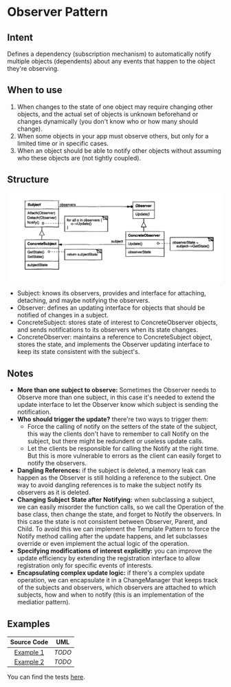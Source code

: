 # Observer Pattern

## Intent

Defines a dependency (subscription mechanism) to automatically notify multiple objects (dependents) about any events that happen to the object they're observing.

## When to use

1. When changes to the state of one object may require changing other objects, and the actual set of objects is unknown beforehand or changes dynamically (you don't know who or how many should change).
2. When some objects in your app must observe others, but only for a limited time or in specific cases.
3. When an object should be able to notify other objects without assuming who these objects are (not tightly coupled).

## Structure

<p align="center">
  <img src="figures/figure_1.png">
</p>

- Subject: knows its observers, provides and interface for attaching, detaching, and maybe notifying the observers.
- Observer: defines an updating interface for objects that should be notified of changes in a subject.
- ConcreteSubject: stores state of interest to ConcreteObserver objects, and sends notifications to its observers when its state changes.
- ConcreteObserver: maintains a reference to ConcreteSubject object, stores the state, and implements the Observer updating interface to keep its state consistent with the subject's.

## Notes

- **More than one subject to observe:** Sometimes the Observer needs to Observe more than one subject, in this case it's needed to extend the update interface to let the Observer know which subject is sending the notification.
- **Who should trigger the update?** there're two ways to trigger them:
  - Force the calling of notify on the setters of the state of the subject, this way the clients don't have to remember to call Notify on the subject, but there might be redundent or useless update calls.
  - Let the clients be responsible for calling the Notify at the right time. But this is more vulnerable to errors as the client can easily forget to notify the observers.
- **Dangling References:** if the subject is deleted, a memory leak can happen as the Observer is still holding a reference to the subject. One way to avoid dangling references is to make the subject notify its observers as it is deleted.
- **Changing Subject State after Notifying:** when subclassing a subject, we can easily misorder the function calls, so we call the Operation of the base class, then change the state, and forget to Notify the observers. In this case the state is not consistent between Observer, Parent, and Child. To avoid this we can implement the Template Pattern to force the Notify method calling after the update happens, and let subclasses override or even implement the actual logic of the operation.
- **Specifying modifications of interest explicitly:** you can improve the update efficiency by extending the registration interface to allow registration only for specific events of interests.
- **Encapsulating complex update logic:** if there's a complex update operation, we can encapsulate it in a ChangeManager that keeps track of the subjects and observers, which observers are attached to which subjects, how and when to notify (this is an implementation of the mediatior pattern).

## Examples

|        Source Code        |  UML   |
| :-----------------------: | :----: |
| [Example 1](example_1.ts) | _TODO_ |
| [Example 2](example_2.ts) | _TODO_ |

You can find the tests [here](index.test.ts).
